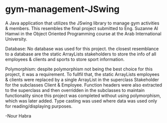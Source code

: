 # gym-management-JSwing
A Java application that utilizes the JSwing library to manage gym activities &amp; members. This resembles the final project submitted to Eng. Suzanne Al Hamwi in the Object Oriented Programming course at the Arab International University.

Database:
No database was used for this project. the closest resemblance to a database are the static ArrayLists stakeholders to store the info of all employees & clients and sports to store sport information.

Polymorphism:
despite polymorphism not being the best choice for this project, it was a requirement. To fullfil that, the static ArrayLists employees & clients were replaced by a single ArrayList in the superclass Stakeholder for the subclasses Client & Employee.
Function headers were also extracted to the superclass and then overridden in the subclasses to maintain functionality since this project was completed without using polymorphism, which was later added. Type casting was used where data was used only for reading/displaying purposes.

-Nour Habra
